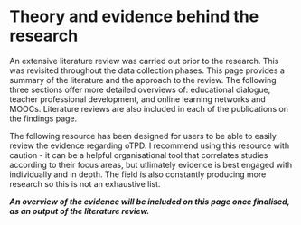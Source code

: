# Theory and evidence behind the research

An extensive literature review was carried out prior to the research. This was revisited throughout the data collection phases. This page provides a summary of the literature and the approach to the review. The following three sections offer more detailed overviews of: educational dialogue, teacher professional development, and online learning networks and MOOCs. Literature reviews are also included in each of the publications on the findings page.

The following resource has been designed for users to be able to easily review the evidence regarding oTPD. I recommend using this resource with caution - it can be a helpful organisational tool that correlates studies according to their focus areas, but utlimately evidence is best engaged with individually and in depth. The field is also constantly producing more research so this is not an exhaustive list.

_**An overview of the evidence will be included on this page once finalised, as an output of the literature review.**_
